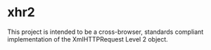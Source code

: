 xhr2
====

This project is intended to be a cross-browser, standards compliant implementation of the XmlHTTPRequest Level 2 object.
